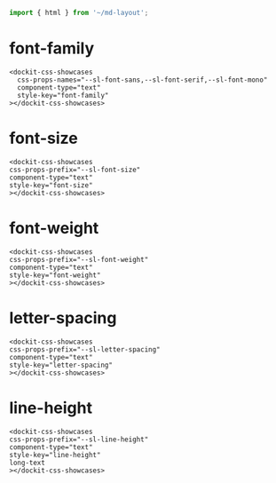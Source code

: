 ```js script
import { html } from '~/md-layout';
```

# font-family

```html:html
<dockit-css-showcases
  css-props-names="--sl-font-sans,--sl-font-serif,--sl-font-mono"
  component-type="text"
  style-key="font-family"
></dockit-css-showcases>
```

# font-size

```html:html
<dockit-css-showcases
css-props-prefix="--sl-font-size"
component-type="text"
style-key="font-size"
></dockit-css-showcases>
```

# font-weight

```html:html
<dockit-css-showcases
css-props-prefix="--sl-font-weight"
component-type="text"
style-key="font-weight"
></dockit-css-showcases>
```

# letter-spacing

```html:html
<dockit-css-showcases
css-props-prefix="--sl-letter-spacing"
component-type="text"
style-key="letter-spacing"
></dockit-css-showcases>
```

# line-height

```html:html
<dockit-css-showcases
css-props-prefix="--sl-line-height"
component-type="text"
style-key="line-height"
long-text
></dockit-css-showcases>
```
